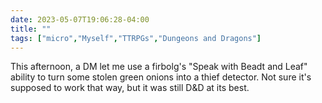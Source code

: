 ---date: 2023-05-07T19:06:28-04:00title: ""tags: ["micro","Myself","TTRPGs","Dungeons and Dragons"]---This afternoon, a DM let me use a firbolg's "Speak with Beadt and Leaf" ability to turn some stolen green onions into a thief detector. Not sure it's supposed to work that way, but it was still D&D at its best.